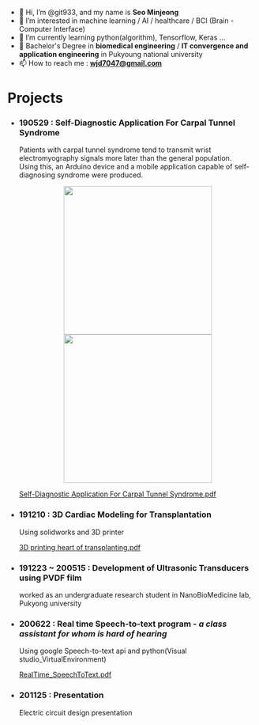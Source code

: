 - 👋 Hi, I’m @git933, and my name is **Seo Minjeong**
- 👀 I’m interested in machine learning / AI / healthcare / BCI (Brain - Computer Interface)
- 🌱 I’m currently learning python(algorithm), Tensorflow, Keras ...
- 💞️ Bachelor's Degree in **biomedical engineering** / **IT convergence and application engineering** in Pukyoung national university
- 📫 How to reach me : **wjd7047@gmail.com**



# Projects

- ### 190529 : Self-Diagnostic Application For Carpal Tunnel Syndrome
  Patients with carpal tunnel syndrome tend to transmit wrist electromyography signals more later than the general population.<br>
  Using this, an Arduino device and a mobile application capable of self-diagnosing syndrome were produced.
  
  <center>
    <img src="https://user-images.githubusercontent.com/51781415/167855242-34d50fba-5545-4802-8865-046e71de95d7.png" width="300" height="300"/>
  </center>
  
  <center>
    <img src="https://user-images.githubusercontent.com/51781415/167855278-14a7a7f3-4df7-4067-b4a1-d81688e36ade.png" width="300" height="300"/>
  </center>
  
     [Self-Diagnostic Application For Carpal Tunnel Syndrome.pdf](https://github.com/git933/git933/files/8598229/Self-Diagnostic.Application.For.Carpal.Tunnel.Syndrome.pdf)



- ### 191210 : 3D Cardiac Modeling for Transplantation

  Using solidworks and 3D printer

  [3D printing heart of transplanting.pdf](https://github.com/git933/git933/files/8598241/3D.printing.heart.of.transplanting.pdf)


- ### 191223 ~ 200515 : Development of Ultrasonic Transducers using PVDF film

  worked as an undergraduate research student in NanoBioMedicine lab, Pukyong university


- ### 200622 : Real time Speech-to-text program - *a class assistant for whom is hard of hearing*

  Using google Speech-to-text api and python(Visual studio_VirtualEnvironment)

  [RealTime_SpeechToText.pdf](https://github.com/git933/git933/files/8638018/RealTime_SpeechToText.pdf)


- ### 201125 : Presentation

  Electric circuit design presentation

<!---
git933/git933 is a ✨ special ✨ repository because its `README.md` (this file) appears on your GitHub profile.
You can click the Preview link to take a look at your changes.
--->
